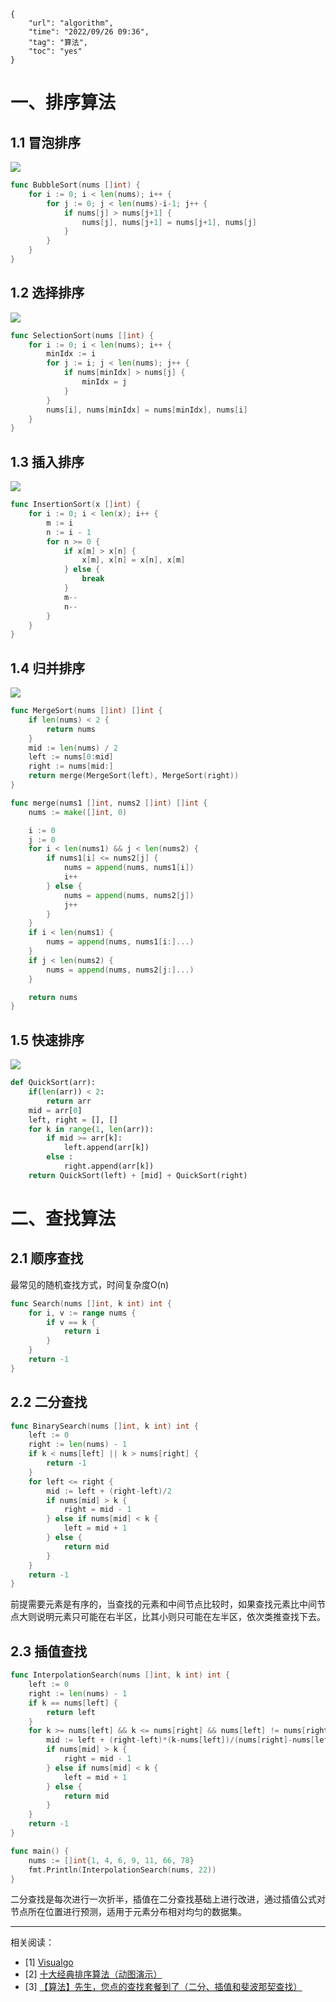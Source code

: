 ```
{
    "url": "algorithm",
    "time": "2022/09/26 09:36",
    "tag": "算法",
    "toc": "yes"
}
```

# 一、排序算法

## 1.1 冒泡排序

![](../../static/uploads/algorithm-bubble.gif)

```go
func BubbleSort(nums []int) {
	for i := 0; i < len(nums); i++ {
		for j := 0; j < len(nums)-i-1; j++ {
			if nums[j] > nums[j+1] {
				nums[j], nums[j+1] = nums[j+1], nums[j]
			}
		}
	}
}
```

## 1.2 选择排序

![](../../static/uploads/algorithm-selection.gif)

```go
func SelectionSort(nums []int) {
	for i := 0; i < len(nums); i++ {
		minIdx := i
		for j := i; j < len(nums); j++ {
			if nums[minIdx] > nums[j] {
				minIdx = j
			}
		}
		nums[i], nums[minIdx] = nums[minIdx], nums[i]
	}
}
```

## 1.3 插入排序

![](../../static/uploads/algorithm-insertion.gif)

```go
func InsertionSort(x []int) {
	for i := 0; i < len(x); i++ {
		m := i
		n := i - 1
		for n >= 0 {
			if x[m] > x[n] {
				x[m], x[n] = x[n], x[m]
			} else {
				break
			}
			m--
			n--
		}
	}
}
```

## 1.4 归并排序

![](../../static/uploads/algorithm-merge.gif)

```go
func MergeSort(nums []int) []int {
	if len(nums) < 2 {
		return nums
	}
	mid := len(nums) / 2
	left := nums[0:mid]
	right := nums[mid:]
	return merge(MergeSort(left), MergeSort(right))
}

func merge(nums1 []int, nums2 []int) []int {
	nums := make([]int, 0)

	i := 0
	j := 0
	for i < len(nums1) && j < len(nums2) {
		if nums1[i] <= nums2[j] {
			nums = append(nums, nums1[i])
			i++
		} else {
			nums = append(nums, nums2[j])
			j++
		}
	}
	if i < len(nums1) {
		nums = append(nums, nums1[i:]...)
	}
	if j < len(nums2) {
		nums = append(nums, nums2[j:]...)
	}

	return nums
}
```

## 1.5 快速排序

![](../../static/uploads/algorithm-quick.gif)

```python
def QuickSort(arr):
    if(len(arr)) < 2:
        return arr
    mid = arr[0]
    left, right = [], []
    for k in range(1, len(arr)):
        if mid >= arr[k]:
            left.append(arr[k])
        else :
            right.append(arr[k])
    return QuickSort(left) + [mid] + QuickSort(right)
```

# 二、查找算法

## 2.1 顺序查找

最常见的随机查找方式，时间复杂度O(n)

```go
func Search(nums []int, k int) int {
	for i, v := range nums {
		if v == k {
			return i
		}
	}
	return -1
}
```

## 2.2 二分查找

```go
func BinarySearch(nums []int, k int) int {
	left := 0
	right := len(nums) - 1
	if k < nums[left] || k > nums[right] {
		return -1
	}
	for left <= right {
		mid := left + (right-left)/2
		if nums[mid] > k {
			right = mid - 1
		} else if nums[mid] < k {
			left = mid + 1
		} else {
			return mid
		}
	}
	return -1
}
```

前提需要元素是有序的，当查找的元素和中间节点比较时，如果查找元素比中间节点大则说明元素只可能在右半区，比其小则只可能在左半区，依次类推查找下去。

## 2.3 插值查找

```go
func InterpolationSearch(nums []int, k int) int {
	left := 0
	right := len(nums) - 1
	if k == nums[left] {
		return left
	}
	for k >= nums[left] && k <= nums[right] && nums[left] != nums[right] {
		mid := left + (right-left)*(k-nums[left])/(nums[right]-nums[left])
		if nums[mid] > k {
			right = mid - 1
		} else if nums[mid] < k {
			left = mid + 1
		} else {
			return mid
		}
	}
	return -1
}

func main() {
	nums := []int{1, 4, 6, 9, 11, 66, 78}
	fmt.Println(InterpolationSearch(nums, 22))
}
```

二分查找是每次进行一次折半，插值在二分查找基础上进行改进，通过插值公式对节点所在位置进行预测，适用于元素分布相对均匀的数据集。

---

相关阅读：

- [1] [Visualgo](https://visualgo.net/zh)
- [2] [十大经典排序算法（动图演示）](https://www.cnblogs.com/onepixel/articles/7674659.html)
- [3] [【算法】先生，您点的查找套餐到了（二分、插值和斐波那契查找）](https://www.cnblogs.com/penghuwan/p/8021809.html)


